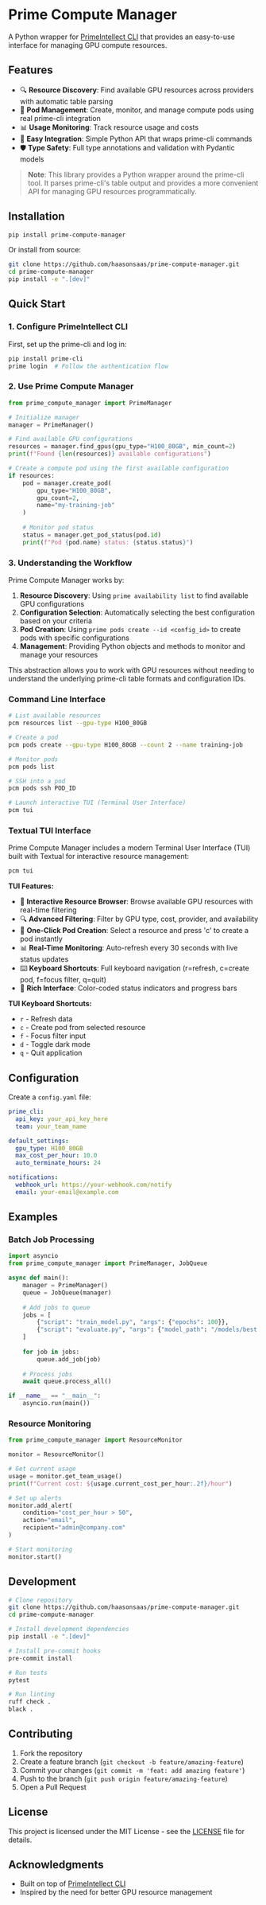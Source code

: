 # Prime Compute Manager

A Python wrapper for [PrimeIntellect CLI](https://github.com/PrimeIntellect-ai/prime-cli) that provides an easy-to-use interface for managing GPU compute resources.

## Features

- 🔍 **Resource Discovery**: Find available GPU resources across providers with automatic table parsing
- 🚀 **Pod Management**: Create, monitor, and manage compute pods using real prime-cli integration
- 📊 **Usage Monitoring**: Track resource usage and costs  
- 🔧 **Easy Integration**: Simple Python API that wraps prime-cli commands
- 🛡️ **Type Safety**: Full type annotations and validation with Pydantic models

> **Note**: This library provides a Python wrapper around the prime-cli tool. It parses prime-cli's table output and provides a more convenient API for managing GPU resources programmatically.

## Installation

```bash
pip install prime-compute-manager
```

Or install from source:

```bash
git clone https://github.com/haasonsaas/prime-compute-manager.git
cd prime-compute-manager
pip install -e ".[dev]"
```

## Quick Start

### 1. Configure PrimeIntellect CLI

First, set up the prime-cli and log in:

```bash
pip install prime-cli
prime login  # Follow the authentication flow
```

### 2. Use Prime Compute Manager

```python
from prime_compute_manager import PrimeManager

# Initialize manager
manager = PrimeManager()

# Find available GPU configurations
resources = manager.find_gpus(gpu_type="H100_80GB", min_count=2)
print(f"Found {len(resources)} available configurations")

# Create a compute pod using the first available configuration
if resources:
    pod = manager.create_pod(
        gpu_type="H100_80GB",
        gpu_count=2,
        name="my-training-job"
    )
    
    # Monitor pod status
    status = manager.get_pod_status(pod.id)
    print(f"Pod {pod.name} status: {status.status}")
```

### 3. Understanding the Workflow

Prime Compute Manager works by:

1. **Resource Discovery**: Using `prime availability list` to find available GPU configurations
2. **Configuration Selection**: Automatically selecting the best configuration based on your criteria
3. **Pod Creation**: Using `prime pods create --id <config_id>` to create pods with specific configurations
4. **Management**: Providing Python objects and methods to monitor and manage your resources

This abstraction allows you to work with GPU resources without needing to understand the underlying prime-cli table formats and configuration IDs.

### Command Line Interface

```bash
# List available resources
pcm resources list --gpu-type H100_80GB

# Create a pod
pcm pods create --gpu-type H100_80GB --count 2 --name training-job

# Monitor pods
pcm pods list

# SSH into a pod
pcm pods ssh POD_ID

# Launch interactive TUI (Terminal User Interface)
pcm tui
```

### Textual TUI Interface

Prime Compute Manager includes a modern Terminal User Interface (TUI) built with Textual for interactive resource management:

```bash
pcm tui
```

**TUI Features:**
- 🎯 **Interactive Resource Browser**: Browse available GPU resources with real-time filtering
- 🔍 **Advanced Filtering**: Filter by GPU type, cost, provider, and availability
- 🚀 **One-Click Pod Creation**: Select a resource and press 'c' to create a pod instantly
- 📊 **Real-Time Monitoring**: Auto-refresh every 30 seconds with live status updates
- ⌨️ **Keyboard Shortcuts**: Full keyboard navigation (r=refresh, c=create pod, f=focus filter, q=quit)
- 🎨 **Rich Interface**: Color-coded status indicators and progress bars

**TUI Keyboard Shortcuts:**
- `r` - Refresh data
- `c` - Create pod from selected resource
- `f` - Focus filter input
- `d` - Toggle dark mode
- `q` - Quit application

## Configuration

Create a `config.yaml` file:

```yaml
prime_cli:
  api_key: your_api_key_here
  team: your_team_name

default_settings:
  gpu_type: H100_80GB
  max_cost_per_hour: 10.0
  auto_terminate_hours: 24

notifications:
  webhook_url: https://your-webhook.com/notify
  email: your-email@example.com
```

## Examples

### Batch Job Processing

```python
import asyncio
from prime_compute_manager import PrimeManager, JobQueue

async def main():
    manager = PrimeManager()
    queue = JobQueue(manager)
    
    # Add jobs to queue
    jobs = [
        {"script": "train_model.py", "args": {"epochs": 100}},
        {"script": "evaluate.py", "args": {"model_path": "/models/best.pt"}},
    ]
    
    for job in jobs:
        queue.add_job(job)
    
    # Process jobs
    await queue.process_all()

if __name__ == "__main__":
    asyncio.run(main())
```

### Resource Monitoring

```python
from prime_compute_manager import ResourceMonitor

monitor = ResourceMonitor()

# Get current usage
usage = monitor.get_team_usage()
print(f"Current cost: ${usage.current_cost_per_hour:.2f}/hour")

# Set up alerts
monitor.add_alert(
    condition="cost_per_hour > 50",
    action="email",
    recipient="admin@company.com"
)

# Start monitoring
monitor.start()
```

## Development

```bash
# Clone repository
git clone https://github.com/haasonsaas/prime-compute-manager.git
cd prime-compute-manager

# Install development dependencies
pip install -e ".[dev]"

# Install pre-commit hooks
pre-commit install

# Run tests
pytest

# Run linting
ruff check .
black .
```

## Contributing

1. Fork the repository
2. Create a feature branch (`git checkout -b feature/amazing-feature`)
3. Commit your changes (`git commit -m 'feat: add amazing feature'`)
4. Push to the branch (`git push origin feature/amazing-feature`)
5. Open a Pull Request

## License

This project is licensed under the MIT License - see the [LICENSE](LICENSE) file for details.

## Acknowledgments

- Built on top of [PrimeIntellect CLI](https://github.com/PrimeIntellect-ai/prime-cli)
- Inspired by the need for better GPU resource management